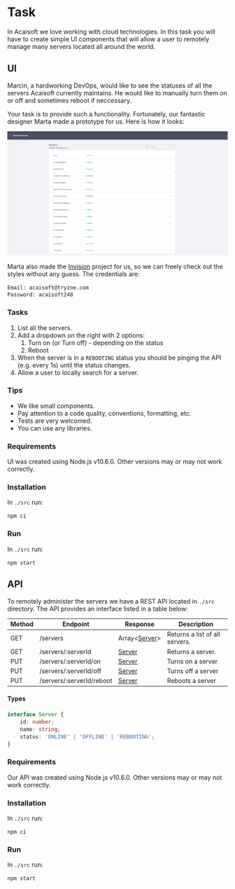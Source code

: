 # Task

In Acaisoft we love working with cloud technologies.
In this task you will have to create simple UI components
that will allow a user to remotely manage many servers
located all around the world.

## UI

Marcin, a hardworking DevOps, would like to see the statuses of all the servers
Acaisoft currently maintains. He would like to manually turn them on or off and
sometimes reboot if neccessary.

Your task is to provide such a functionality. Fortunately, our fantastic
designer Marta made a prototype for us. Here is how it looks:

![img](./images/server-ui.png)

Marta also made the [Invision](https://www.invisionapp.com/) project for us,
so we can freely check out the styles without any guess.
The credentials are:
```
Email: acaisoft@tryzoe.com
Password: acaisoft248
```

### Tasks
 1. List all the servers.
 2. Add a dropdown on the right with 2 options:
    1. Turn on (or Turn off) - depending on the status
    2. Reboot
 3. When the server is in a `REBOOTING` status you should be pinging the
    API (e.g. every 1s) until the status changes.
 4. Allow a user to locally search for a server.

### Tips
 - We like small components.
 - Pay attention to a code quality, conventions, formatting, etc.
 - Tests are very welcomed.
 - You can use any libraries.

### Requirements

UI was created using Node.js v10.6.0. Other versions may or may not work correctly.

### Installation

In `./src` run:

```shell
npm ci
```

### Run

In `./src` run:

```shell
npm start
```

## API

To remotely administer the servers we have a REST API located in `./src` directory.
The API provides an interface listed in a table below:

| Method | Endpoint | Response | Description |
|---|---|---|---|
| GET | /servers | Array\<[Server](#types)\> | Returns a list of all servers. |
| GET | /servers/:serverId | [Server](#types) | Returns a server. |
| PUT | /servers/:serverId/on | [Server](#types) | Turns on a server |
| PUT | /servers/:serverId/off | [Server](#types) | Turns off a server |
| PUT | /servers/:serverId/reboot | [Server](#types) | Reboots a server |

#### Types
```typescript
interface Server {
    id: number;
    name: string;
    status: 'ONLINE' | 'OFFLINE' | 'REBOOTING';
}
```

### Requirements

Our API was created using Node.js v10.6.0. Other versions may or may not work correctly.

### Installation

In `./src` run:

```shell
npm ci
```

### Run

In `./src` run:

```shell
npm start
```